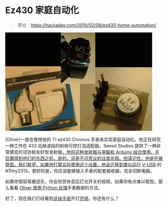 # Ez430 家庭自动化

> 原文：<https://hackaday.com/2010/02/08/ez430-home-automation/>

![](img/5713e5ad1a22f1522ea33157d3e7d2bf.png "ti-chronos-home-automation")

[Oliver]一直在使用他的 TI ez430 Chronos 手表来实现家庭自动化。他正在研究一种工作在 433 兆赫波段的射频可控灯泡适配器。Seeed Studios 提供了一种非常便宜的试验板友好型发射器[，他将这种发射器与电脑和 Arduino 结合使用。在巨魔得到他们的东西之前，是的，这是不可思议的过度杀戮。但请记住，他是在做原型。我们希望，如果他打算实际使用这个设置，他会迁移到类似运行](http://www.seeedstudio.com/depot/433mhz-rf-link-kit-p-127.html?cPath=2) [V-USB](http://www.obdev.at/products/vusb/index.html) 的 ATtiny2313。更好的是，你应该能够接入手表的配套接收器，完全切断电脑。

如果你很容易被逗乐，你会欣赏休息后灯光开关的视频。如果你有点难以取悦，那么看看 [Oliver 使用 Python 处理](http://chemicaloliver.net/programming/receiving-ti-ez430-chronos-button-presses-in-processing-and-python/)手表数据的方法。

好了，现在我们已经看到[这块手表](http://hackaday.com/2009/11/25/ti-sports-watch-for-hacking/)开灯[开锁](http://hackaday.com/2010/01/21/coded-entry-using-your-wristwatch/)。你还有什么？